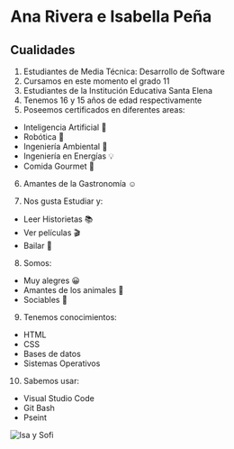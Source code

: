 # Ana Rivera e Isabella Peña
## Cualidades
1. Estudiantes de Media Técnica: Desarrollo de Software
2. Cursamos en este momento el grado 11
3. Estudiantes de la Institución Educativa Santa Elena
4. Tenemos 16 y 15 años de edad respectivamente
5. Poseemos certificados en diferentes areas:
- Inteligencia Artificial :iphone:
- Robótica :space_invader:
- Ingeniería Ambiental :deciduous_tree:
- Ingeniería en Energías :bulb:
- Comida Gourmet :wine_glass:
6. Amantes de la Gastronomía :relaxed:

7. Nos gusta Estudiar y:
- Leer Historietas :books:
- Ver películas :clapper:
- Bailar :dancer:

8. Somos:
- Muy alegres :grinning:
- Amantes de los animales :paw_prints:
- Sociables :loudspeaker:

9. Tenemos conocimientos:
- HTML
- CSS
- Bases de datos
- Sistemas Operativos

10. Sabemos usar:
- Visual Studio Code
- Git Bash
- Pseint


![Isa y Sofi](https://user-images.githubusercontent.com/104936768/166819812-909c1930-b9c9-4160-aab6-06c89e58370d.png)

<!--
**Sofiariverav/sofiariverav** is a ✨ _special_ ✨ repository because its `README.md` (this file) appears on your GitHub profile.

